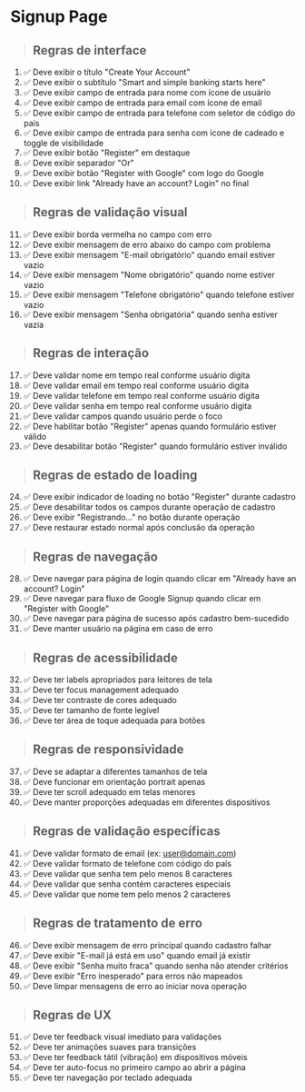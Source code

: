 # Signup Page

> ## Regras de interface
01. ✅ Deve exibir o título "Create Your Account"
02. ✅ Deve exibir o subtítulo "Smart and simple banking starts here"
03. ✅ Deve exibir campo de entrada para nome com ícone de usuário
04. ✅ Deve exibir campo de entrada para email com ícone de email
05. ✅ Deve exibir campo de entrada para telefone com seletor de código do país
06. ✅ Deve exibir campo de entrada para senha com ícone de cadeado e toggle de visibilidade
07. ✅ Deve exibir botão "Register" em destaque
08. ✅ Deve exibir separador "Or"
09. ✅ Deve exibir botão "Register with Google" com logo do Google
10. ✅ Deve exibir link "Already have an account? Login" no final

> ## Regras de validação visual
11. ✅ Deve exibir borda vermelha no campo com erro
12. ✅ Deve exibir mensagem de erro abaixo do campo com problema
13. ✅ Deve exibir mensagem "E-mail obrigatório" quando email estiver vazio
14. ✅ Deve exibir mensagem "Nome obrigatório" quando nome estiver vazio
15. ✅ Deve exibir mensagem "Telefone obrigatório" quando telefone estiver vazio
16. ✅ Deve exibir mensagem "Senha obrigatória" quando senha estiver vazia

> ## Regras de interação
17. ✅ Deve validar nome em tempo real conforme usuário digita
18. ✅ Deve validar email em tempo real conforme usuário digita
19. ✅ Deve validar telefone em tempo real conforme usuário digita
20. ✅ Deve validar senha em tempo real conforme usuário digita
21. ✅ Deve validar campos quando usuário perde o foco
22. ✅ Deve habilitar botão "Register" apenas quando formulário estiver válido
23. ✅ Deve desabilitar botão "Register" quando formulário estiver inválido

> ## Regras de estado de loading
24. ✅ Deve exibir indicador de loading no botão "Register" durante cadastro
25. ✅ Deve desabilitar todos os campos durante operação de cadastro
26. ✅ Deve exibir "Registrando..." no botão durante operação
27. ✅ Deve restaurar estado normal após conclusão da operação

> ## Regras de navegação
28. ✅ Deve navegar para página de login quando clicar em "Already have an account? Login"
29. ✅ Deve navegar para fluxo de Google Signup quando clicar em "Register with Google"
30. ✅ Deve navegar para página de sucesso após cadastro bem-sucedido
31. ✅ Deve manter usuário na página em caso de erro

> ## Regras de acessibilidade
32. ✅ Deve ter labels apropriados para leitores de tela
33. ✅ Deve ter focus management adequado
34. ✅ Deve ter contraste de cores adequado
35. ✅ Deve ter tamanho de fonte legível
36. ✅ Deve ter área de toque adequada para botões

> ## Regras de responsividade
37. ✅ Deve se adaptar a diferentes tamanhos de tela
38. ✅ Deve funcionar em orientação portrait apenas
39. ✅ Deve ter scroll adequado em telas menores
40. ✅ Deve manter proporções adequadas em diferentes dispositivos

> ## Regras de validação específicas
41. ✅ Deve validar formato de email (ex: user@domain.com)
42. ✅ Deve validar formato de telefone com código do país
43. ✅ Deve validar que senha tem pelo menos 8 caracteres
44. ✅ Deve validar que senha contém caracteres especiais
45. ✅ Deve validar que nome tem pelo menos 2 caracteres

> ## Regras de tratamento de erro
46. ✅ Deve exibir mensagem de erro principal quando cadastro falhar
47. ✅ Deve exibir "E-mail já está em uso" quando email já existir
48. ✅ Deve exibir "Senha muito fraca" quando senha não atender critérios
49. ✅ Deve exibir "Erro inesperado" para erros não mapeados
50. ✅ Deve limpar mensagens de erro ao iniciar nova operação

> ## Regras de UX
51. ✅ Deve ter feedback visual imediato para validações
52. ✅ Deve ter animações suaves para transições
53. ✅ Deve ter feedback tátil (vibração) em dispositivos móveis
54. ✅ Deve ter auto-focus no primeiro campo ao abrir a página
55. ✅ Deve ter navegação por teclado adequada

